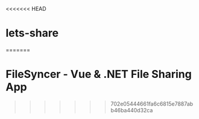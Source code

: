 <<<<<<< HEAD
# lets-share
=======
# FileSyncer - Vue & .NET File Sharing App
>>>>>>> 702e05444661fa6c6815e7887abb46ba440d32ca
